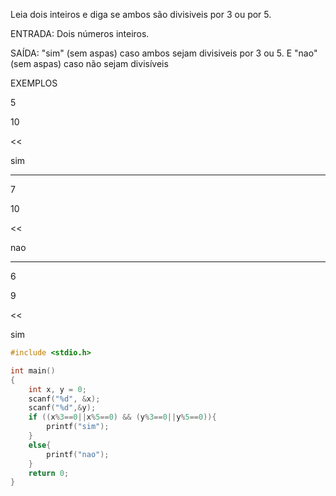 Leia dois inteiros e diga se ambos são divisiveis por 3 ou por 5.

ENTRADA: Dois números inteiros.

SAÍDA: "sim" (sem aspas) caso ambos sejam divisiveis por 3 ou 5. E "nao" (sem aspas) caso não sejam divisíveis

EXEMPLOS
>>

5

10

<<

sim

---
>>

7

10

<<

nao

---
>>

6

9

<<

sim

```c
#include <stdio.h>

int main()
{
    int x, y = 0;
    scanf("%d", &x);
    scanf("%d",&y);
    if ((x%3==0||x%5==0) && (y%3==0||y%5==0)){
        printf("sim");
    }
    else{
        printf("nao");
    }  
    return 0;
}
```
